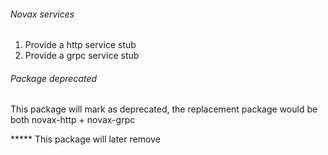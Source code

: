 ###### Novax services

1. Provide a http service stub
2. Provide a grpc service stub


###### Package deprecated
This package will mark as deprecated, the replacement package would be both novax-http + novax-grpc


***** This package will later remove